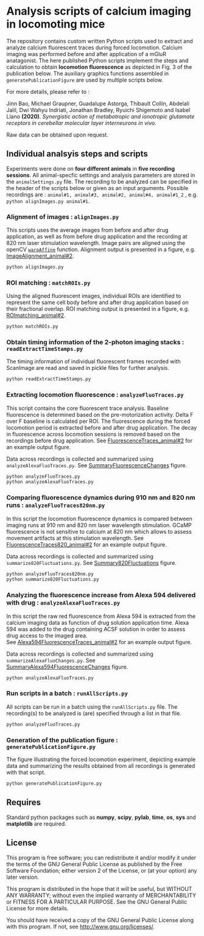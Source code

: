 
Analysis scripts of calcium imaging in locomoting mice 
==============================

The repository contains custom written Python scripts used to extract and analyze calcium fluorescent traces during forced locomotion.
Calcium imaging was performed before and after application of a mGluR anatagonist.  The here published Python scripts implement 
the steps and calculation to obtain **locomotion fluorescence** as depicted in Fig. 3  of the publication below. The auxiliary graphics
functions assembled in ```generatePublicationFigure``` are used by multiple scripts below. 

For more details, please refer to :

Jinn Bao, Michael Graupner, Guadalupe Astorga, Thibault Collin, Abdelali Jalil, Dwi Wahyu Indriati, Jonathan Bradley, 
Ryuichi Shigemoto and Isabel Llano **(2020)**.
*Synergistic action of metabotropic and ionotropic glutamate receptors in cerebellar molecular layer interneurons in vivo.* 

Raw data can be obtained upon request. 

Individual analsyis steps and scripts 
-----------

Experiments were done on **four different animals** in **five recording sessions**. All animal-specfic settings and analysis 
parameters are stored in the ```animalSettings.py``` file. The recording to be analyzed can be specified in the header of the scripts 
below or given as an input arguments. Possible recordings are : ```animal#1, animal#3, animal#2, animal#4, animal#1_2``` , e.g. 
```python alignImages.py animal#1```. 

### Alignment of images : ```alignImages.py```

This scripts uses the average images from before and after drug application, as well as from before drug application and the recording 
at 820 nm laser stimulation wavelength. Image pairs are aligned using the openCV 
[```warpAffine```](https://docs.opencv.org/2.4/modules/imgproc/doc/geometric_transformations.html?highlight=warpaffine) function. 
Alignment output is presented in a figure, e.g. [ImageAlignment_animal#2](figureOutput/ImageAlignment_animal%232.pdf). 

```python
python alignImages.py
```
### ROI matching : ```matchROIs.py```

Using the aligned fluorescent images, individual ROIs are identified to represent the same cell body before and 
 after drug application based on their fractional overlap.
ROI matching output is presented in a figure, e.g.  [ROImatching_animal#2](figureOutput/ROImatching_animal%232.pdf). 

```python
python matchROIs.py
```

### Obtain timing information of the 2-photon imaging stacks : ```readExtractTimeStamps.py```

The timing information of individual fluorescent frames recorded with ScanImage are read and 
saved in pickle files for further analysis. 

```python
python readExtractTimeStamps.py
```

### Extracting locomotion fluorescence : ```analyzeFluoTraces.py```

This script contains the core fluorescent trace analysis. Baseline fluorescence is determined based on the pre-motorization
activity. Delta F over F baseline is calculated per ROI. 
The fluorescence during the forced locomotion period is extracted  before and after drug application.
The decay in fluorescence across locomotion sessions is removed based on the recordings before drug application. See 
[FluorescenceTraces_animal#2](figureOutput/FluorescenceTraces_animal%232.pdf) for an example output figure. 

Data across recordings is collected and summarized using ```analyzeAlexaFluoTraces.py```. See 
[SummaryFluorescenceChanges](figureOutput/SummaryFluorescenceChanges.pdf) figure. 

```python
python analyzeFluoTraces.py
python analyzeAlexaFluoTraces.py 
```

### Comparing fluorescence dynamics during 910 nm and 820 nm runs : ```analyzeFluoTraces820nm.py```

In this script the locomotion fluorescence dynamics is compared between imaging runs at 910 nm and 820 nm laser wavelength 
stimulation. GCaMP fluorescence is not sensitive to calcium at 820 nm which allows to assess movement artifacts at this 
stimulation wavelength. 
See [FluorescenceTraces820_animal#2](figureOutput/FluorescenceTraces820_animal%232.pdf) for an example output figure. 

Data across recordings is collected and summarized using ```summarize820Fluctuations.py```. See 
[Summary820Fluctuations](figureOutput/Summary820Fluctuations.pdf) figure. 

```python
python analyzeFluoTraces820nm.py
python summarize820Fluctuations.py
```

### Analyzing the fluorescence increase from Alexa 594 delivered with drug  : ```analyzeAlexaFluoTraces.py```

In this script the raw red fluorescence from Alexa 594 is extracted from the calcium imaging data 
 as function of drug solution application time. Alexa 594 was added
  to the drug containing ACSF solution in order to assess drug access to the imaged area.  
See [Alexa594FluorescenceTraces_animal#2](figureOutput/Alexa594FluorescenceTraces_animal%232.pdf) for an example output figure. 

Data across recordings is collected and summarized using ```summarizeAlexaFluoChanges.py```. See 
[SummaryAlexa594FluorescenceChanges](figureOutput/SummaryAlexa594FluorescenceChanges_5Experiments.pdf) figure. 

```python
python analyzeAlexaFluoTraces.py
```

### Run scripts in a batch : ```runAllScripts.py```

All scripts can be run in a batch using the ```runAllScripts.py``` file. The recording(s) to be analyzed is (are) specified
 through a list  in that file. 

```python
python analyzeFluoTraces.py
```

### Generation of the publication figure : ```generatePublicationFigure.py```

The figure illustrating the forced locomotion experiment, depicting example data and summarizing the results obtained from all 
recordings is generated with that script. 

```python
python generatePublicationFigure.py
```

Requires
-----------
Standard python packages such as **numpy**, **scipy**, **pylab**, **time**, **os**,  **sys** and **matplotlib** are required.

License
-----------
This program is free software; you can redistribute it and/or
modify it under the terms of the GNU General Public License
as published by the Free Software Foundation; either version 2
of the License, or (at your option) any later version.

This program is distributed in the hope that it will be useful,
but WITHOUT ANY WARRANTY; without even the implied warranty of
MERCHANTABILITY or FITNESS FOR A PARTICULAR PURPOSE.  See the
GNU General Public License for more details.

You should have received a copy of the GNU General Public License
along with this program.  If not, see <http://www.gnu.org/licenses/>.

